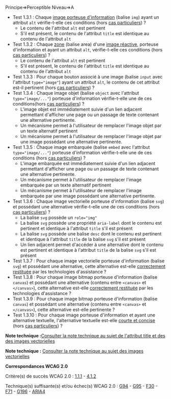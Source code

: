Principe=>Perceptible
Niveau=>A

*   Test 1.3.1 : Chaque [image porteuse d'information](#image-porteuse-dinformation) (balise `img`) ayant un attribut `alt` vérifie-t-elle ces conditions (hors [cas particuliers](#critre-13)) ?
    *   Le contenu de l'attribut `alt` est pertinent
    *   S'il est présent, le contenu de l'attribut `title` est identique au contenu de l'attribut `alt`
*   Test 1.3.2 : Chaque [zone](#zone-dune-image-ractive) (balise area) d'une [image réactive](#image-ractive), porteuse d'information et ayant un attribut `alt`, vérifie-t-elle ces conditions (hors [cas particuliers](#critre-13)) ?
    *   Le contenu de l'attribut `alt` est pertinent
    *   S'il est présent, le contenu de l'attribut `title` est identique au contenu de l'attribut `alt`
*   Test 1.3.3 : Pour chaque bouton associé à une image (balise `input` avec l'attribut `type="image"`) ayant un attribut `alt`, le contenu de cet attribut est-il pertinent (hors [cas particuliers](#critre-13)) ?
*   Test 1.3.4 : Chaque image objet (balise `object` avec l'attribut `type="image/..."`) porteuse d'information vérifie-t-elle une de ces conditions(hors [cas particuliers](#critre-13)) ?
    *   L'image objet est immédiatement suivie d'un lien adjacent permettant d'afficher une page ou un passage de texte contenant une alternative pertinente.
    *   Un mécanisme permet à l'utilisateur de remplacer l'image objet par un texte alternatif pertinent
    *   Un mécanisme permet à l'utilisateur de remplacer l'image objet par une image possédant une alternative pertinente.
*   Test 1.3.5 : Chaque image embarquée (balise `embed` avec l'attribut `type="image/..."`) porteuse d'information vérifie-t-elle une de ces conditions (hors [cas particuliers](#critre-13)) ?
    *   L'image embarquée est immédiatement suivie d'un lien adjacent permettant d'afficher une page ou un passage de texte contenant une alternative pertinente.
    *   Un mécanisme permet à l'utilisateur de remplacer l'image embarquée par un texte alternatif pertinent
    *   Un mécanisme permet à l'utilisateur de remplacer l'image embarquée par une image possédant une alternative pertinente.
*   Test 1.3.6 : Chaque image vectorielle porteuse d'information (balise `svg`) et possédant une alternative vérifie-t-elle une de ces conditions (hors [cas particuliers](#critre-13)) ?
    *   La balise `svg` possède un `role="img"`
    *   La balise `svg` possède une propriété `aria-label` dont le contenu est pertinent et identique à l'attribut `title` s'il est présent
    *   La balise `svg` possède une balise `desc` dont le contenu est pertinent et identique à l'attribut `title` de la balise `svg` s'il est présent
    *   Un lien adjacent permet d'accéder à une alternative dont le contenu est pertinent et identique à l'attribut `title` de la balise `svg` s'il est présent
*   Test 1.3.7 : Pour chaque image vectorielle porteuse d'information (balise `svg`) et possédant une alternative, cette alternative est-elle [correctement restituée](#correctement-restitue-par-les-technologies-dassistance) par les technologies d'assistance ?
*   Test 1.3.8 : Pour chaque image bitmap porteuse d'information (balise `canvas`) et possédant une alternative (contenu entre `<canvas>` et `</canvas>`), cette alternative est-elle [correctement restituée](#correctement-restitue-par-les-technologies-dassistance) par les technologies d'assistance ?
*   Test 1.3.9 : Pour chaque image bitmap porteuse d'information (balise `canvas`) et possédant une alternative (contenu entre `<canvas>` et `</canvas>`), cette alternative est-elle pertinente ?
*   Test 1.3.10 : Pour chaque image porteuse d'information et ayant une alternative textuelle, l'alternative textuelle est-elle [courte et concise](#alternative-courte-et-concise) (hors [cas particuliers](#critre-13)) ?

**Note technique :**[Consulter la note technique au sujet de l'attribut title et des des images vectorielles](#critre-13-a)

**Note technique :** [Consulter la note technique au sujet des images vectorielles](#critre-11-a)

**Correspondances WCAG 2.0**

Critère(s) de succès WCAG 2.0 : [1.1.1](http://www.w3.org/Translations/WCAG20-fr/#text-equiv-all) - [4.1.2](http://www.w3.org/Translations/WCAG20-fr/#ensure-compat-rsv)

Technique(s) suffisante(s) et/ou échec(s) WCAG 2.0 : [G94](http://www.w3.org/TR/WCAG-TECHS/G94.html) - [G95](http://www.w3.org/TR/WCAG-TECHS/G95.html) - [F30](http://www.w3.org/TR/WCAG-TECHS/F30.html) - [F71](http://www.w3.org/TR/WCAG-TECHS/F71.html) - [G196](http://www.w3.org/TR/WCAG-TECHS/G196.html) - [ARIA4](http://www.w3.org/TR/WCAG-TECHS/ARIA4.html)
